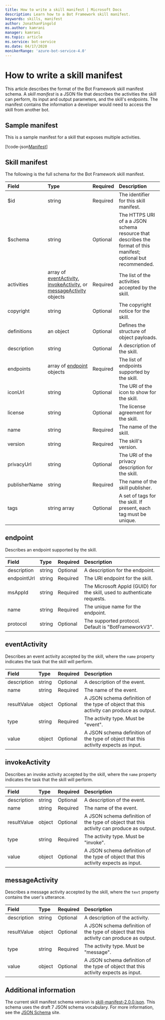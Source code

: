 ```yaml
---
title: How to write a skill manifest | Microsoft Docs
description: Learn how to a Bot Framework skill manifest.
keywords: skills, manifest
author: JonathanFingold
ms.author: kamrani
manager: kamrani
ms.topic: article
ms.service: bot-service
ms.date: 04/17/2020
monikerRange: 'azure-bot-service-4.0'
---
```


# How to write a skill manifest

This article describes the format of the Bot Framework skill manifest schema. A _skill manifest_ is a JSON file that describes the activities the skill can perform, its input and output parameters, and the skill's endpoints. The manifest contains the information a developer would need to access the skill from another bot.

## Sample manifest

This is a sample manifest for a skill that exposes multiple activities.

[!code-json[Manifest](~/../botbuilder-samples/samples/csharp_dotnetcore/81.skills-skilldialog/DialogSkillBot/wwwroot/manifest/dialogchildbot-manifest-1.0.json)]

## Skill manifest

The following is the full schema for the Bot Framework skill manifest.

| Field | Type | Required | Description |
|:-|:-|:-|:-|
| $id | string | Required | The identifier for this skill manifest. |
| $schema | string | Optional | The HTTPS URI of a a JSON schema resource that describes the format of this manifest; optional but recommended. |
| activities | array of [eventActivity](#eventactivity), [invokeActivity](#invokeactivity), or [messageActivity](#messageactivity) objects | Required | The list of the activities accepted by the skill. |
| copyright | string | Optional | The copyright notice for the skill. |
| definitions | an object | Optional | Defines the structure of object payloads. |
| description | string | Optional | A description of the skill. |
| endpoints | array of [endpoint](#endpoint) objects | Required | The list of endpoints supported by the skill. |
| iconUrl | string | Optional | The URI of the icon to show for the skill. |
| license | string | Optional | The license agreement for the skill. |
| name | string | Required | The name of the skill. |
| version | string | Required | The skill's version. |
| privacyUrl | string | Optional | The URI of the privacy description for the skill. |
| publisherName | string | Required | The name of the skill publisher. |
| tags | string array | Optional | A set of tags for the skill. If present, each tag must be unique. |

## endpoint

Describes an endpoint supported by the skill.

| Field | Type | Required | Description
|:-|:-|:-|:-
| description | string | Optional | A description for the endpoint.
| endpointUrl | string | Required | The URI endpoint for the skill.
| msAppId | string | Required | The Microsoft AppId (GUID) for the skill, used to authenticate requests.
| name | string | Required | The unique name for the endpoint.
| protocol | string | Optional | The supported protocol. Default is "BotFrameworkV3".

## eventActivity

Describes an event activity accepted by the skill, where the `name` property indicates the task that the skill will perform.

| Field | Type | Required | Description
|:-|:-|:-|:-
| description | string | Optional | A description of the event.
| name | string | Required | The name of the event.
| resultValue | object | Optional | A JSON schema definition of the type of object that this activity can produce as output.
| type | string | Required | The activity type. Must be "event".
| value | object | Optional | A JSON schema definition of the type of object that this activity expects as input.

## invokeActivity

Describes an invoke activity accepted by the skill, where the `name` property indicates the task that the skill will perform.

| Field | Type | Required | Description |
|:-|:-|:-|:-|
| description | string | Optional | A description of the event.
| name | string | Required | The name of the event.
| resultValue | object | Optional | A JSON schema definition of the type of object that this activity can produce as output.
| type | string | Required | The activity type. Must be "invoke".
| value | object | Optional | A JSON schema definition of the type of object that this activity expects as input.

## messageActivity

Describes a message activity accepted by the skill, where the `text` property contains the user's utterance.

| Field | Type | Required | Description |
|:-|:-|:-|:-|
| description | string | Optional | A description of the activity.
| resultValue | object | Optional | A JSON schema definition of the type of object that this activity can produce as output.
| type | string | Required | The activity type. Must be "message".
| value | object | Optional | A JSON schema definition of the type of object that this activity expects as input.

## Additional information

The current skill manifest schema version is [skill-manifest-2.0.0.json](https://github.com/microsoft/botframework-sdk/blob/master/schemas/skills/skill-manifest-2.0.0.json).
This schema uses the draft 7 JSON schema vocabulary. For more information, see the [JSON Schema](http://json-schema.org/) site.
